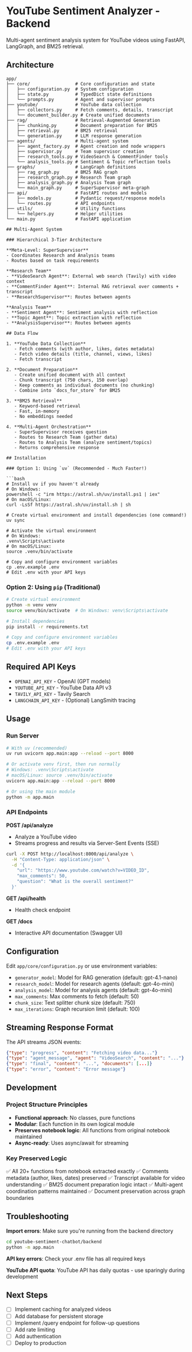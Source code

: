 # YouTube Sentiment Analyzer - Backend

Multi-agent sentiment analysis system for YouTube videos using FastAPI, LangGraph, and BM25 retrieval.

## Architecture

```
app/
├── core/                 # Core configuration and state
│   ├── configuration.py  # System configuration
│   ├── state.py          # TypedDict state definitions
│   └── prompts.py        # Agent and supervisor prompts
├── youtube/              # YouTube data collection
│   ├── collectors.py     # Fetch comments, details, transcript
│   └── document_builder.py # Create unified documents
├── rag/                  # Retrieval-Augmented Generation
│   ├── chunking.py       # Document preparation for BM25
│   ├── retrieval.py      # BM25 retrieval
│   └── generation.py     # LLM response generation
├── agents/               # Multi-agent system
│   ├── agent_factory.py  # Agent creation and node wrappers
│   ├── supervisor.py     # Team supervisor creation
│   ├── research_tools.py # VideoSearch & CommentFinder tools
│   └── analysis_tools.py # Sentiment & Topic reflection tools
├── graphs/               # LangGraph definitions
│   ├── rag_graph.py      # BM25 RAG graph
│   ├── research_graph.py # Research Team graph
│   ├── analysis_graph.py # Analysis Team graph
│   └── main_graph.py     # SuperSupervisor meta-graph
├── api/                  # FastAPI routes and models
│   ├── models.py         # Pydantic request/response models
│   └── routes.py         # API endpoints
├── utils/                # Utility functions
│   └── helpers.py        # Helper utilities
└── main.py               # FastAPI application

## Multi-Agent System

### Hierarchical 3-Tier Architecture

**Meta-Level: SuperSupervisor**
- Coordinates Research and Analysis teams
- Routes based on task requirements

**Research Team**
- **VideoSearch Agent**: External web search (Tavily) with video context
- **CommentFinder Agent**: Internal RAG retrieval over comments + transcript
- **ResearchSupervisor**: Routes between agents

**Analysis Team**
- **Sentiment Agent**: Sentiment analysis with reflection
- **Topic Agent**: Topic extraction with reflection
- **AnalysisSupervisor**: Routes between agents

## Data Flow

1. **YouTube Data Collection**
   - Fetch comments (with author, likes, dates metadata)
   - Fetch video details (title, channel, views, likes)
   - Fetch transcript

2. **Document Preparation**
   - Create unified document with all context
   - Chunk transcript (750 chars, 150 overlap)
   - Keep comments as individual documents (no chunking)
   - Combine into `docs_for_store` for BM25

3. **BM25 Retrieval**
   - Keyword-based retrieval
   - Fast, in-memory
   - No embeddings needed

4. **Multi-Agent Orchestration**
   - SuperSupervisor receives question
   - Routes to Research Team (gather data)
   - Routes to Analysis Team (analyze sentiment/topics)
   - Returns comprehensive response

## Installation

### Option 1: Using `uv` (Recommended - Much Faster!)

```bash
# Install uv if you haven't already
# On Windows:
powershell -c "irm https://astral.sh/uv/install.ps1 | iex"
# On macOS/Linux:
curl -LsSf https://astral.sh/uv/install.sh | sh

# Create virtual environment and install dependencies (one command!)
uv sync

# Activate the virtual environment
# On Windows:
.venv\Scripts\activate
# On macOS/Linux:
source .venv/bin/activate

# Copy and configure environment variables
cp .env.example .env
# Edit .env with your API keys
```

### Option 2: Using `pip` (Traditional)

```bash
# Create virtual environment
python -m venv venv
source venv/bin/activate  # On Windows: venv\Scripts\activate

# Install dependencies
pip install -r requirements.txt

# Copy and configure environment variables
cp .env.example .env
# Edit .env with your API keys
```

## Required API Keys

- `OPENAI_API_KEY` - OpenAI (GPT models)
- `YOUTUBE_API_KEY` - YouTube Data API v3
- `TAVILY_API_KEY` - Tavily Search
- `LANGCHAIN_API_KEY` - (Optional) LangSmith tracing

## Usage

### Run Server

```bash
# With uv (recommended)
uv run uvicorn app.main:app --reload --port 8000

# Or activate venv first, then run normally
# Windows: .venv\Scripts\activate
# macOS/Linux: source .venv/bin/activate
uvicorn app.main:app --reload --port 8000

# Or using the main module
python -m app.main
```

### API Endpoints

**POST /api/analyze**
- Analyze a YouTube video
- Streams progress and results via Server-Sent Events (SSE)

```bash
curl -X POST http://localhost:8000/api/analyze \
  -H "Content-Type: application/json" \
  -d '{
    "url": "https://www.youtube.com/watch?v=VIDEO_ID",
    "max_comments": 50,
    "question": "What is the overall sentiment?"
  }'
```

**GET /api/health**
- Health check endpoint

**GET /docs**
- Interactive API documentation (Swagger UI)

## Configuration

Edit `app/core/configuration.py` or use environment variables:

- `generator_model`: Model for RAG generation (default: gpt-4.1-nano)
- `research_model`: Model for research agents (default: gpt-4o-mini)
- `analysis_model`: Model for analysis agents (default: gpt-4o-mini)
- `max_comments`: Max comments to fetch (default: 50)
- `chunk_size`: Text splitter chunk size (default: 750)
- `max_iterations`: Graph recursion limit (default: 100)

## Streaming Response Format

The API streams JSON events:

```json
{"type": "progress", "content": "Fetching video data..."}
{"type": "agent_message", "agent": "VideoSearch", "content": "..."}
{"type": "final", "content": "...", "documents": [...]}
{"type": "error", "content": "Error message"}
```

## Development

### Project Structure Principles

- **Functional approach**: No classes, pure functions
- **Modular**: Each function in its own logical module
- **Preserves notebook logic**: All functions from original notebook maintained
- **Async-ready**: Uses async/await for streaming

### Key Preserved Logic

✅ All 20+ functions from notebook extracted exactly
✅ Comments metadata (author, likes, dates) preserved
✅ Transcript available for video understanding
✅ BM25 document preparation logic intact
✅ Multi-agent coordination patterns maintained
✅ Document preservation across graph boundaries

## Troubleshooting

**Import errors**: Make sure you're running from the backend directory
```bash
cd youtube-sentiment-chatbot/backend
python -m app.main
```

**API key errors**: Check your .env file has all required keys

**YouTube API quota**: YouTube API has daily quotas - use sparingly during development

## Next Steps

- [ ] Implement caching for analyzed videos
- [ ] Add database for persistent storage
- [ ] Implement /query endpoint for follow-up questions
- [ ] Add rate limiting
- [ ] Add authentication
- [ ] Deploy to production
